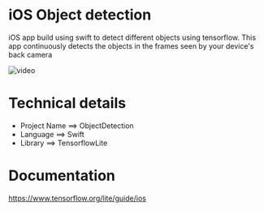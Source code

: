 # iOS Object detection
iOS app build using swift to detect different objects using tensorflow. This app continuously detects the objects in the frames seen by your device's back camera

![video](/Media/ObjectDetection.gif)


# Technical details

- Project Name  ==> ObjectDetection
- Language      ==> Swift
- Library       ==> TensorflowLite

# Documentation

https://www.tensorflow.org/lite/guide/ios
